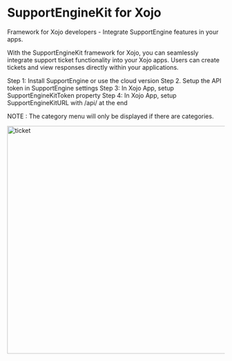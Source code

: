 # SupportEngineKit for Xojo
Framework for Xojo developers - Integrate SupportEngine features in your apps.

With the SupportEngineKit framework for Xojo, you can seamlessly integrate support ticket functionality into your Xojo apps. Users can create tickets and view responses directly within your applications.

Step 1: Install SupportEngine or use the cloud version
Step 2. Setup the API token in SupportEngine settings
Step 3: In Xojo App, setup SupportEngineKitToken property
Step 4: In Xojo App, setup SupportEngineKitURL with /api/ at the end

NOTE : The category menu will only be displayed if there are categories.

<img width="527" alt="ticket" src="https://github.com/user-attachments/assets/5d4012ce-88c2-419d-9921-a2e9a161fb9c" />
